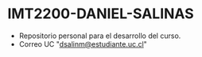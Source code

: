 # IMT2200-DANIEL-SALINAS

- Repositorio personal para el desarrollo del curso.
- Correo UC "dsalinm@estudiante.uc.cl"
